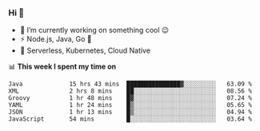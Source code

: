 ### Hi 👋

<!--
**nodejh/nodejh** is a ✨ _special_ ✨ repository because its `README.md` (this file) appears on your GitHub profile.

Here are some ideas to get you started:

- 🔭 I’m currently working on ...
- 🌱 I’m currently learning ...
- 👯 I’m looking to collaborate on ...
- 🤔 I’m looking for help with ...
- 💬 Ask me about ...
- 📫 How to reach me: ...
- 😄 Pronouns: ...
- ⚡ Fun fact: ...
-->

- 🔭 I’m currently working on something cool :wink:
- ⚡ Node.js, Java, Go :thought_balloon:
- 🤖 Serverless, Kubernetes, Cloud Native

📊 **This week I spent my time on**

<!--START_SECTION:waka-->

```text
Java             15 hrs 43 mins  ███████████████▓░░░░░░░░░   63.09 %
XML              2 hrs 8 mins    ██░░░░░░░░░░░░░░░░░░░░░░░   08.56 %
Groovy           1 hr 48 mins    █▓░░░░░░░░░░░░░░░░░░░░░░░   07.24 %
YAML             1 hr 24 mins    █▒░░░░░░░░░░░░░░░░░░░░░░░   05.65 %
JSON             1 hr 13 mins    █▒░░░░░░░░░░░░░░░░░░░░░░░   04.94 %
JavaScript       54 mins         █░░░░░░░░░░░░░░░░░░░░░░░░   03.64 %
```

<!--END_SECTION:waka-->


<!--
:traffic_light: **Visitors**

![visitors](https://visitor-badge.glitch.me/badge?page_id=nodejh.nodejh)
-->
